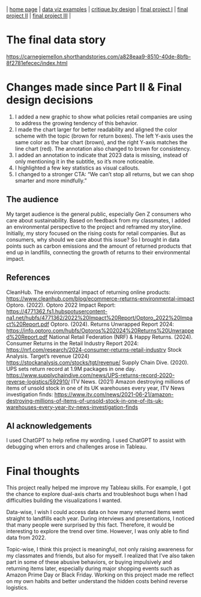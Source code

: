 | [home page](https://cmustudent.github.io/tswd-portfolio-templates/) | [data viz examples](dataviz-examples) | [critique by design](critique-by-design) | [final project I](final-project-part-one) | [final project II](final-project-part-two) | [final project III](final-project-part-three) |

# The final data story
https://carnegiemellon.shorthandstories.com/a828eaa9-8510-40de-8bfb-8f2781efecec/index.html

# Changes made since Part II & Final design decisions
1. I added a new graphic to show what policies retail companies are using to address the growing tendency of this behavior.
2. I made the chart larger for better readability and aligned the color scheme with the topic (brown for return boxes). The left Y-axis uses the same color as the bar chart (brown), and the right Y-axis matches the line chart (red). The annotation also changed to brown for consistency.
3. I added an annotation to indicate that 2023 data is missing, instead of only mentioning it in the subtitle, so it’s more noticeable.
4. I highlighted a few key statistics as visual callouts.
5. I changed to a stronger CTA: “We can’t stop all returns, but we can shop smarter and more mindfully.”

## The audience

My target audience is the general public, especially Gen Z consumers who care about sustainability. Based on feedback from my classmates, I added an environmental perspective to the project and reframed my storyline. Initially, my story focused on the rising costs for retail companies. But as consumers, why should we care about this issue? So I brought in data points such as carbon emissions and the amount of returned products that end up in landfills, connecting the growth of returns to their environmental impact.

## References
CleanHub. The environmental impact of returning online products: https://www.cleanhub.com/blog/ecommerce-returns-environmental-impact
Optoro. (2022). Optoro 2022 Impact Report: https://4771362.fs1.hubspotusercontent-na1.net/hubfs/4771362/2022%20Impact%20Report/Optoro_2022%20Impact%20Report.pdf
Optoro. (2024). Returns Unwrapped Report 2024: https://info.optoro.com/hubfs/Optoros%202024%20Returns%20Unwrapped%20Report.pdf
National Retail Federation (NRF) & Happy Returns. (2024). Consumer Returns in the Retail Industry Report 2024: https://nrf.com/research/2024-consumer-returns-retail-industry
Stock Analysis. Target’s revenue (2024) https://stockanalysis.com/stocks/tgt/revenue/
Supply Chain Dive. (2020). UPS sets return record at 1.9M packages in one day. https://www.supplychaindive.com/news/UPS-returns-record-2020-reverse-logistics/592910/
ITV News. (2021) Amazon destroying millions of items of unsold stock in one of its UK warehouses every year, ITV News investigation finds: https://www.itv.com/news/2021-06-21/amazon-destroying-millions-of-items-of-unsold-stock-in-one-of-its-uk-warehouses-every-year-itv-news-investigation-finds

## AI acknowledgements
I used ChatGPT to help refine my wording.
I used ChatGPT to assist with debugging when errors and challenges arose in Tableau.

# Final thoughts

This project really helped me improve my Tableau skills. For example, I got the chance to explore dual-axis charts and troubleshoot bugs when I had difficulties building the visualizations I wanted. 

Data-wise, I wish I could access data on how many returned items went straight to landfills each year. During interviews and presentations, I noticed that many people were surprised by this fact. Therefore, it would be interesting to explore the trend over time. However, I was only able to find data from 2022.

Topic-wise, I think this project is meaningful, not only raising awareness for my classmates and friends, but also for myself. I realized that I’ve also taken part in some of these abusive behaviors, or buying impulsively and returning items later, especially during major shopping events such as Amazon Prime Day or Black Friday. Working on this project made me reflect on my own habits and better understand the hidden costs behind reverse logistics.
